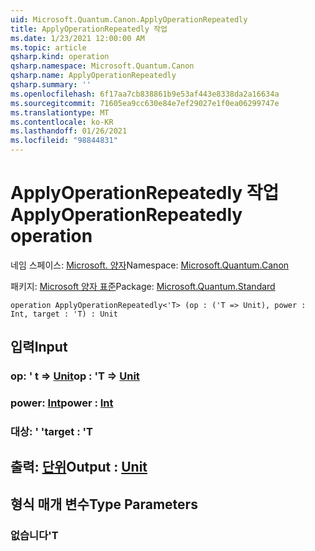 ```yaml
---
uid: Microsoft.Quantum.Canon.ApplyOperationRepeatedly
title: ApplyOperationRepeatedly 작업
ms.date: 1/23/2021 12:00:00 AM
ms.topic: article
qsharp.kind: operation
qsharp.namespace: Microsoft.Quantum.Canon
qsharp.name: ApplyOperationRepeatedly
qsharp.summary: ''
ms.openlocfilehash: 6f17aa7cb838861b9e53af443e8338da2a16634a
ms.sourcegitcommit: 71605ea9cc630e84e7ef29027e1f0ea06299747e
ms.translationtype: MT
ms.contentlocale: ko-KR
ms.lasthandoff: 01/26/2021
ms.locfileid: "98844831"
---
```

# <a name="applyoperationrepeatedly-operation"></a><span data-ttu-id="d0dd0-102">ApplyOperationRepeatedly 작업</span><span class="sxs-lookup"><span data-stu-id="d0dd0-102">ApplyOperationRepeatedly operation</span></span>

<span data-ttu-id="d0dd0-103">네임 스페이스: [Microsoft. 양자](xref:Microsoft.Quantum.Canon)</span><span class="sxs-lookup"><span data-stu-id="d0dd0-103">Namespace: [Microsoft.Quantum.Canon](xref:Microsoft.Quantum.Canon)</span></span>

<span data-ttu-id="d0dd0-104">패키지: [Microsoft 양자 표준](https://nuget.org/packages/Microsoft.Quantum.Standard)</span><span class="sxs-lookup"><span data-stu-id="d0dd0-104">Package: [Microsoft.Quantum.Standard](https://nuget.org/packages/Microsoft.Quantum.Standard)</span></span>




```qsharp
operation ApplyOperationRepeatedly<'T> (op : ('T => Unit), power : Int, target : 'T) : Unit
```


## <a name="input"></a><span data-ttu-id="d0dd0-105">입력</span><span class="sxs-lookup"><span data-stu-id="d0dd0-105">Input</span></span>

### <a name="op--t--unit"></a><span data-ttu-id="d0dd0-106">op: ' t => [Unit](xref:microsoft.quantum.lang-ref.unit)</span><span class="sxs-lookup"><span data-stu-id="d0dd0-106">op : 'T => [Unit](xref:microsoft.quantum.lang-ref.unit)</span></span> 




### <a name="power--int"></a><span data-ttu-id="d0dd0-107">power: [Int](xref:microsoft.quantum.lang-ref.int)</span><span class="sxs-lookup"><span data-stu-id="d0dd0-107">power : [Int](xref:microsoft.quantum.lang-ref.int)</span></span>




### <a name="target--t"></a><span data-ttu-id="d0dd0-108">대상: ' '</span><span class="sxs-lookup"><span data-stu-id="d0dd0-108">target : 'T</span></span>





## <a name="output--unit"></a><span data-ttu-id="d0dd0-109">출력: [단위](xref:microsoft.quantum.lang-ref.unit)</span><span class="sxs-lookup"><span data-stu-id="d0dd0-109">Output : [Unit](xref:microsoft.quantum.lang-ref.unit)</span></span>



## <a name="type-parameters"></a><span data-ttu-id="d0dd0-110">형식 매개 변수</span><span class="sxs-lookup"><span data-stu-id="d0dd0-110">Type Parameters</span></span>

### <a name="t"></a><span data-ttu-id="d0dd0-111">없습니다</span><span class="sxs-lookup"><span data-stu-id="d0dd0-111">'T</span></span>

